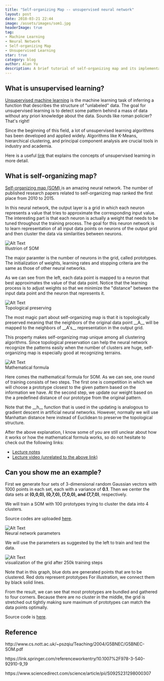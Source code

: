 ```yaml
---
title: "Self-organizing Map -- unsupervised neural network"
layout: post
date: 2018-03-21 22:44
image: /assets/images/som1.jpg
headerImage: true
tag:
- Machine Learning
- Neural Network
- Self-organizing Map
- Unsupervised Learning
star: true
category: blog
author: Alan Yu
description: A brief tutorial of self-organizing map and its implementation through Matlab
---
```


## What is unsupervised learning?

<a href="https://en.wikipedia.org/wiki/Unsupervised_learning">Unsupervised machine learning</a> is the machine learning task of inferring a function that describes the structure of "unlabeled" data. The goal for unsupervised learning is to detect some pattern behind a mass of data without any priori knowledge about the data. Sounds like roman policier? That's right!

Since the beginning of this field, a lot of unsupervised learning algorithms has been developed and applied widely. Algorithms like K-Means, hierarchical clustering, and principal component analysis are crucial tools in industry and academia. 

Here is a useful <a href="https://medium.com/machine-learning-for-humans/unsupervised-learning-f45587588294">link</a> that explains the concepts of unsupervised learning in more detail.

## What is self-organizing map?

<a href="https://en.wikipedia.org/wiki/Self-organizing_map">Self-organizing map (SOM)
</a> is an amazing neural network. The number of published research papers related to self-organizing map ranked the first place from 2010 to 2015. 

In this neural network, the output layer is a grid in which each neuron represents a value that tries to approximate the corresponding input value. The interesting part is that each neuron is actually a weight that needs to be tuned throughout the training process. The goal for this neuron network is to learn representation of all input data points on neurons of the output grid and then cluster the data via similarities between neurons. 

<div class="side-by-side">
	<div class="toleft">
		<img class="image" src="https://raw.githubusercontent.com/AlanFermat/AlanFermat.github.io/master/assets/images/som2.jpg?token=AVJwLF2-2bIgNBSfsmKbqXCPmLxWEHDPks5bhfoRwA%3D%3D" alt="Alt Text">
		<figcaption class="caption">Illustrion of SOM</figcaption>
	</div>
	<div class="toright">
		<p>The major paramter is the number of neurons in the grid, called prototypes. The initialization of weights, learning rates and stopping criteria are the same as those of other neural networks.</p> 
		<p>As we can see from the left, each data point is mapped to a neuron that best approximates the value of that data point. Notice that the learning process is to adjust weights so that we minimize the "distance" between the input data point and the neuron that represents it. </p>
	</div>
	<div class="toleft">
		<img class="image" src="https://raw.githubusercontent.com/AlanFermat/AlanFermat.github.io/master/assets/images/som3.jpg?token=AVJwLJs0I4zGIxTHT9UR9-xc0O3THI3bks5bhfowwA%3D%3D" alt="Alt Text">
		<figcaption class="caption">Topological preserving</figcaption>
	</div>
	<div class="toright">
		<p> The most magic part about self-organizing map is that it is topologically preserved meaning that the neighbors of the original data point __A__ will be mapped to the neighbors of __A's__ representation in the output grid.</p>
		<p> This property makes self-organizing map unique among all clustering algorithms. Since topological preservation can help the neural network recognize the patterns easily when the number of clusters are huge, self-organizing map is especially good at recognizing terrains.</p>
	</div>
	<div class="toleft">
		<img class="image" src="https://raw.githubusercontent.com/AlanFermat/AlanFermat.github.io/master/assets/images/som4.jpg?token=AVJwLBGyr7LKkiC1ZnrYjUmjXJ8lOGLUks5bhfpCwA%3D%3D" alt="Alt Text">
		<figcaption class="caption">Mathematical formula</figcaption>
	</div>
	<div class="toright">
		<p> Here comes the mathematical formula for SOM. As we can see, one round of training consists of two steps. The first one is competition in which we will choose a prototype closest to the given pattern based on the information we have. At the second step, we update our weight based on the a predefined distance of our prototype from the original pattern. </p>
		<p>Note that the __h__ function that is used in the updating is analogous to gradient descent in artificial neural networks. However, normally we will use Manhattan distance here instead of Euclidean to preserve the topological structure. </p>
	</div>

</div>

After the above explanation, I know some of you are still unclear about how it works or how the mathematical formula works, so do not hesitate to check out the following links:

<ul>
	<li> <a href="http://www.pitt.edu/~is2470pb/Spring05/FinalProjects/Group1a/tutorial/som.html">Lecture notes</a></li>
	<li> <a href="https://www.youtube.com/watch?v=LjJeT7rwvF4">Lecture video (unrelated to the above link)</a></li>
</ul>

## Can you show me an example?

First we generate four sets of 3-dimensional random Gaussian vectors with 1000 points in each set, each with a variance of __0.1__. Then we center the data sets at __(0,0,0), (0,7,0), (7,0,0), and (7,7,0)__, respectively.

We will train a SOM with 100 prototypes trying to cluster the data into 4 clusters.

Source codes are uploaded <a href="afs">here</a>.

<div class="side-by-side">
	<div class="toleft">
		<img class="image" src="https://raw.githubusercontent.com/AlanFermat/AlanFermat.github.io/master/assets/images/som5.jpg?token=AVJwLFd7u4c2l-G4Sqt4nWiNlEctt4hzks5bhfpRwA%3D%3D" alt="Alt Text">
		<figcaption class="caption">Neural network parameters</figcaption>
	</div>
	<div class="toright">
		<p> We will use the parameters as suggested by the left to train and test the data. </p>
	</div>
</div>

<div class="side-by-side">
	<div class="toleft">
		<img class="image" src="https://raw.githubusercontent.com/AlanFermat/AlanFermat.github.io/master/assets/images/som6.jpg?token=AVJwLJx1jwz0EQCzXLIXKyzHM-jH4RWTks5bhfplwA%3D%3D" alt="Alt Text">
		<figcaption class="caption">visualization of the grid after 250k training steps</figcaption>
	</div>
	<div class="toright">
		<p> Note that in this graph, blue dots are generated points that are to be clustered. Red dots represent prototypes For illustration, we connect them by black solid lines. </p>
	</div>
</div>

<p>From the result, we can see that most prototypes are bundled and gathered to four corners. Because there are no cluster in the middle, the grid is stretched out tightly making sure maximum of prototypes can match the data points optimally.</p>

<p>Source code is <a href="https://github.com/AlanFermat/Blogs/blob/master/SOM/SOM.m">here</a>.</p>

## Reference

<p> http://www.cs.nott.ac.uk/~pszqiu/Teaching/2004/G5BNEC/G5BNEC-SOM.pdf </p>
<p>https://link.springer.com/referenceworkentry/10.1007%2F978-3-540-92910-9_19</p>
<p>https://www.sciencedirect.com/science/article/pii/S0925231298000307</p>










